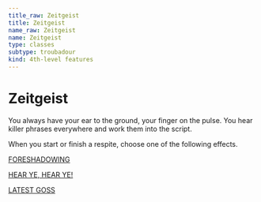 ```yaml
---
title_raw: Zeitgeist
title: Zeitgeist
name_raw: Zeitgeist
name: Zeitgeist
type: classes
subtype: troubadour
kind: 4th-level features
---
```


# Zeitgeist

You always have your ear to the ground, your finger on the pulse. You hear killer phrases everywhere and work them into the script.

When you start or finish a respite, choose one of the following effects.

[FORESHADOWING](./Foreshadowing.md)

[HEAR YE, HEAR YE!](./Hear%20Ye%20Hear%20Ye.md)

[LATEST GOSS](./Latest%20Goss.md)
